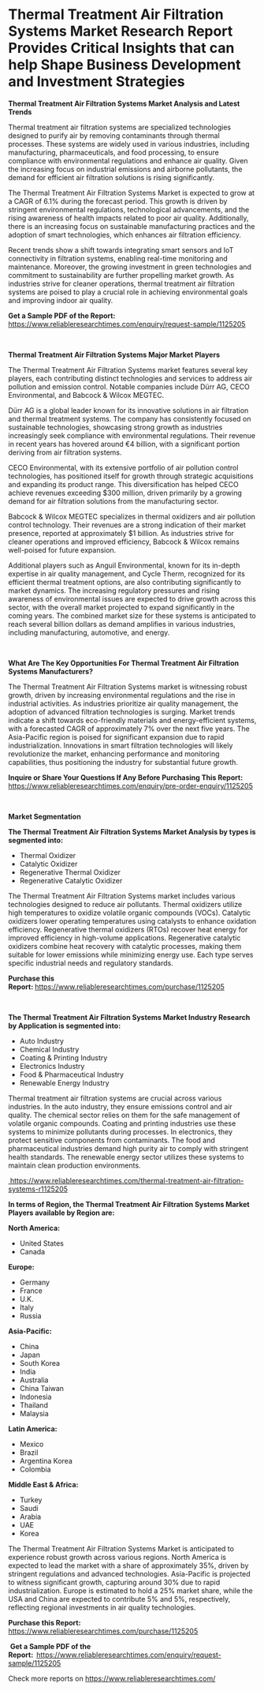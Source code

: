 <p><h1>Thermal Treatment Air Filtration Systems Market Research Report Provides Critical Insights that can help Shape Business Development and Investment Strategies</h1></p><p><strong>Thermal Treatment Air Filtration Systems Market Analysis and Latest Trends</strong></p>
<p><p>Thermal treatment air filtration systems are specialized technologies designed to purify air by removing contaminants through thermal processes. These systems are widely used in various industries, including manufacturing, pharmaceuticals, and food processing, to ensure compliance with environmental regulations and enhance air quality. Given the increasing focus on industrial emissions and airborne pollutants, the demand for efficient air filtration solutions is rising significantly.</p><p>The Thermal Treatment Air Filtration Systems Market is expected to grow at a CAGR of 6.1% during the forecast period. This growth is driven by stringent environmental regulations, technological advancements, and the rising awareness of health impacts related to poor air quality. Additionally, there is an increasing focus on sustainable manufacturing practices and the adoption of smart technologies, which enhances air filtration efficiency.</p><p>Recent trends show a shift towards integrating smart sensors and IoT connectivity in filtration systems, enabling real-time monitoring and maintenance. Moreover, the growing investment in green technologies and commitment to sustainability are further propelling market growth. As industries strive for cleaner operations, thermal treatment air filtration systems are poised to play a crucial role in achieving environmental goals and improving indoor air quality.</p></p>
<p><strong>Get a Sample PDF of the Report:&nbsp;</strong> <a href="https://www.reliableresearchtimes.com/enquiry/request-sample/1125205?utm_campaign=3219&utm_medium=2&utm_source=Github&utm_content=ia&utm_term=21032025&utm_id=thermal-treatment-air-filtration-systems">https://www.reliableresearchtimes.com/enquiry/request-sample/1125205</a></p>
<p>&nbsp;</p>
<p><strong>Thermal Treatment Air Filtration Systems Major Market Players</strong></p>
<p><p>The Thermal Treatment Air Filtration Systems market features several key players, each contributing distinct technologies and services to address air pollution and emission control. Notable companies include Dürr AG, CECO Environmental, and Babcock & Wilcox MEGTEC.</p><p>Dürr AG is a global leader known for its innovative solutions in air filtration and thermal treatment systems. The company has consistently focused on sustainable technologies, showcasing strong growth as industries increasingly seek compliance with environmental regulations. Their revenue in recent years has hovered around €4 billion, with a significant portion deriving from air filtration systems.</p><p>CECO Environmental, with its extensive portfolio of air pollution control technologies, has positioned itself for growth through strategic acquisitions and expanding its product range. This diversification has helped CECO achieve revenues exceeding $300 million, driven primarily by a growing demand for air filtration solutions from the manufacturing sector.</p><p>Babcock & Wilcox MEGTEC specializes in thermal oxidizers and air pollution control technology. Their revenues are a strong indication of their market presence, reported at approximately $1 billion. As industries strive for cleaner operations and improved efficiency, Babcock & Wilcox remains well-poised for future expansion.</p><p>Additional players such as Anguil Environmental, known for its in-depth expertise in air quality management, and Cycle Therm, recognized for its efficient thermal treatment options, are also contributing significantly to market dynamics. The increasing regulatory pressures and rising awareness of environmental issues are expected to drive growth across this sector, with the overall market projected to expand significantly in the coming years. The combined market size for these systems is anticipated to reach several billion dollars as demand amplifies in various industries, including manufacturing, automotive, and energy.</p></p>
<p>&nbsp;</p>
<p><strong>What Are The Key Opportunities For Thermal Treatment Air Filtration Systems Manufacturers?</strong></p>
<p><p>The Thermal Treatment Air Filtration Systems market is witnessing robust growth, driven by increasing environmental regulations and the rise in industrial activities. As industries prioritize air quality management, the adoption of advanced filtration technologies is surging. Market trends indicate a shift towards eco-friendly materials and energy-efficient systems, with a forecasted CAGR of approximately 7% over the next five years. The Asia-Pacific region is poised for significant expansion due to rapid industrialization. Innovations in smart filtration technologies will likely revolutionize the market, enhancing performance and monitoring capabilities, thus positioning the industry for substantial future growth. </p></p>
<p><strong>Inquire or Share Your Questions If Any Before Purchasing This Report:</strong> <a href="https://www.reliableresearchtimes.com/enquiry/pre-order-enquiry/1125205?utm_campaign=3219&utm_medium=2&utm_source=Github&utm_content=ia&utm_term=21032025&utm_id=thermal-treatment-air-filtration-systems">https://www.reliableresearchtimes.com/enquiry/pre-order-enquiry/1125205</a></p>
<p>&nbsp;</p>
<p><strong>Market Segmentation</strong></p>
<p><strong>The Thermal Treatment Air Filtration Systems Market Analysis by types is segmented into:</strong></p>
<p><ul><li>Thermal Oxidizer</li><li>Catalytic Oxidizer</li><li>Regenerative Thermal Oxidizer</li><li>Regenerative Catalytic Oxidizer</li></ul></p>
<p><p>The Thermal Treatment Air Filtration Systems market includes various technologies designed to reduce air pollutants. Thermal oxidizers utilize high temperatures to oxidize volatile organic compounds (VOCs). Catalytic oxidizers lower operating temperatures using catalysts to enhance oxidation efficiency. Regenerative thermal oxidizers (RTOs) recover heat energy for improved efficiency in high-volume applications. Regenerative catalytic oxidizers combine heat recovery with catalytic processes, making them suitable for lower emissions while minimizing energy use. Each type serves specific industrial needs and regulatory standards.</p></p>
<p><strong>Purchase this Report:&nbsp;</strong><a href="https://www.reliableresearchtimes.com/purchase/1125205?utm_campaign=3219&utm_medium=2&utm_source=Github&utm_content=ia&utm_term=21032025&utm_id=thermal-treatment-air-filtration-systems">https://www.reliableresearchtimes.com/purchase/1125205</a></p>
<p>&nbsp;</p>
<p><strong>The Thermal Treatment Air Filtration Systems Market Industry Research by Application is segmented into:</strong></p>
<p><ul><li>Auto Industry</li><li>Chemical Industry</li><li>Coating & Printing Industry</li><li>Electronics Industry</li><li>Food & Pharmaceutical Industry</li><li>Renewable Energy Industry</li></ul></p>
<p><p>Thermal treatment air filtration systems are crucial across various industries. In the auto industry, they ensure emissions control and air quality. The chemical sector relies on them for the safe management of volatile organic compounds. Coating and printing industries use these systems to minimize pollutants during processes. In electronics, they protect sensitive components from contaminants. The food and pharmaceutical industries demand high purity air to comply with stringent health standards. The renewable energy sector utilizes these systems to maintain clean production environments.</p></p>
<p><a href="https://www.reliableresearchtimes.com/thermal-treatment-air-filtration-systems-r1125205?utm_campaign=3219&utm_medium=2&utm_source=Github&utm_content=ia&utm_term=21032025&utm_id=thermal-treatment-air-filtration-systems">&nbsp;https://www.reliableresearchtimes.com/thermal-treatment-air-filtration-systems-r1125205</a></p>
<p><strong>In terms of Region, the Thermal Treatment Air Filtration Systems Market Players available by Region are:</strong></p>
<p>
    <p> <strong> North America: </strong>
        <ul>
            <li>United States</li>
            <li>Canada</li>
        </ul>
        </p> 
    <p> <strong> Europe: </strong>
        <ul>
            <li>Germany</li>
            <li>France</li>
            <li>U.K.</li>
            <li>Italy</li>
            <li>Russia</li>
        </ul>
        </p> 
    <p> <strong> Asia-Pacific: </strong>
        <ul>
            <li>China</li>
            <li>Japan</li>
            <li>South Korea</li>
            <li>India</li>
            <li>Australia</li>
            <li>China Taiwan</li>
            <li>Indonesia</li>
            <li>Thailand</li>
            <li>Malaysia</li>
        </ul>
        </p> 
    <p> <strong> Latin America: </strong>
        <ul>
            <li>Mexico</li>
            <li>Brazil</li>
            <li>Argentina Korea</li>
            <li>Colombia</li>
        </ul>
        </p> 
    <p> <strong> Middle East & Africa: </strong>
        <ul>
            <li>Turkey</li>
            <li>Saudi</li>
            <li>Arabia</li>
            <li>UAE</li>
            <li>Korea</li>
        </ul>
    </p>
    </p>
<p><p>The Thermal Treatment Air Filtration Systems Market is anticipated to experience robust growth across various regions. North America is expected to lead the market with a share of approximately 35%, driven by stringent regulations and advanced technologies. Asia-Pacific is projected to witness significant growth, capturing around 30% due to rapid industrialization. Europe is estimated to hold a 25% market share, while the USA and China are expected to contribute 5% and 5%, respectively, reflecting regional investments in air quality technologies.</p></p>
<p><strong>Purchase this Report: </strong><a href="https://www.reliableresearchtimes.com/purchase/1125205?utm_campaign=3219&utm_medium=2&utm_source=Github&utm_content=ia&utm_term=21032025&utm_id=thermal-treatment-air-filtration-systems">https://www.reliableresearchtimes.com/purchase/1125205</a></p>
<p>&nbsp;<strong>Get a Sample PDF of the Report:&nbsp;&nbsp;</strong><a href="https://www.reliableresearchtimes.com/enquiry/request-sample/1125205?utm_campaign=3219&utm_medium=2&utm_source=Github&utm_content=ia&utm_term=21032025&utm_id=thermal-treatment-air-filtration-systems">https://www.reliableresearchtimes.com/enquiry/request-sample/1125205</a></p>
<p><strong></strong></p>
<p>Check more reports on <a href="https://www.reliableresearchtimes.com/?utm_campaign=3219&utm_medium=2&utm_source=Github&utm_content=ia&utm_term=21032025&utm_id=thermal-treatment-air-filtration-systems">https://www.reliableresearchtimes.com/</a></p>